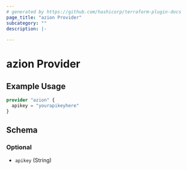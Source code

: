 ```yaml
---
# generated by https://github.com/hashicorp/terraform-plugin-docs
page_title: "azion Provider"
subcategory: ""
description: |-
  
---
```


# azion Provider



## Example Usage

```terraform
provider "azion" {
  apikey = "yourapikeyhere"
}
```

<!-- schema generated by tfplugindocs -->
## Schema

### Optional

- `apikey` (String)
